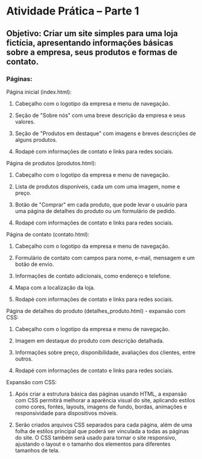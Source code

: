 # Atividade Prática – Parte 1

## Objetivo: Criar um site simples para uma loja fictícia, apresentando informações básicas sobre a empresa, seus produtos e formas de contato.

### Páginas:

Página inicial (index.html):

  1. Cabeçalho com o logotipo da empresa e menu de navegação.

  2. Seção de "Sobre nós" com uma breve descrição da empresa e seus valores.

  3. Seção de "Produtos em destaque" com imagens e breves descrições de alguns produtos.

  4. Rodapé com informações de contato e links para redes sociais.

Página de produtos (produtos.html):

  1. Cabeçalho com o logotipo da empresa e menu de navegação.

  2. Lista de produtos disponíveis, cada um com uma imagem, nome e preço.

  3. Botão de "Comprar" em cada produto, que pode levar o usuário para uma página de detalhes do produto ou um formulário de pedido.

  4. Rodapé com informações de contato e links para redes sociais.

Página de contato (contato.html):

  1. Cabeçalho com o logotipo da empresa e menu de navegação.
 
  2. Formulário de contato com campos para nome, e-mail, mensagem e um botão de envio.

  3. Informações de contato adicionais, como endereço e telefone.

  4. Mapa com a localização da loja.

  5. Rodapé com informações de contato e links para redes sociais.

Página de detalhes do produto (detalhes_produto.html) - expansão com CSS:

  1. Cabeçalho com o logotipo da empresa e menu de navegação.

  2. Imagem em destaque do produto com descrição detalhada.

  3. Informações sobre preço, disponibilidade, avaliações dos clientes, entre outros.

  4. Rodapé com informações de contato e links para redes sociais.

Expansão com CSS:

  1. Após criar a estrutura básica das páginas usando HTML, a expansão com CSS permitirá melhorar a aparência visual do site, aplicando estilos como cores, fontes, layouts, imagens de fundo, bordas, animações e responsividade para dispositivos móveis.

  2. Serão criados arquivos CSS separados para cada página, além de uma folha de estilos principal que poderá ser vinculada a todas as páginas do site. O CSS também será usado para tornar o site responsivo, ajustando o layout e o tamanho dos elementos para diferentes tamanhos de tela.